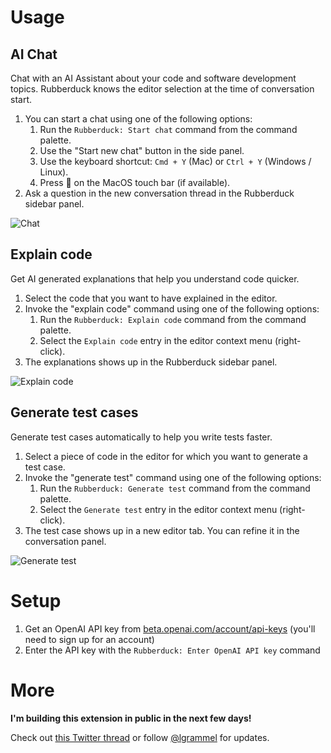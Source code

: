 # Usage

## AI Chat

Chat with an AI Assistant about your code and software development topics. Rubberduck knows the editor selection at the time of conversation start.

1. You can start a chat using one of the following options:
   1. Run the `Rubberduck: Start chat` command from the command palette.
   1. Use the "Start new chat" button in the side panel.
   1. Use the keyboard shortcut: `Cmd + Y` (Mac) or `Ctrl + Y` (Windows / Linux).
   1. Press 💬 on the MacOS touch bar (if available).
2. Ask a question in the new conversation thread in the Rubberduck sidebar panel.

![Chat](https://raw.githubusercontent.com/rubberduck-ai/rubberduck-vscode/main/app/vscode/asset/media/screenshot-start-chat.png)

## Explain code

Get AI generated explanations that help you understand code quicker.

1. Select the code that you want to have explained in the editor.
2. Invoke the "explain code" command using one of the following options:
   1. Run the `Rubberduck: Explain code` command from the command palette.
   1. Select the `Explain code` entry in the editor context menu (right-click).
3. The explanations shows up in the Rubberduck sidebar panel.

![Explain code](https://raw.githubusercontent.com/rubberduck-ai/rubberduck-vscode/main/app/vscode/asset/media/screenshot-code-explanation.png)

## Generate test cases

Generate test cases automatically to help you write tests faster.

1. Select a piece of code in the editor for which you want to generate a test case.
2. Invoke the "generate test" command using one of the following options:
   1. Run the `Rubberduck: Generate test` command from the command palette.
   1. Select the `Generate test` entry in the editor context menu (right-click).
3. The test case shows up in a new editor tab. You can refine it in the conversation panel.

![Generate test](https://raw.githubusercontent.com/rubberduck-ai/rubberduck-vscode/main/app/vscode/asset/media/screenshot-generate-test.png)

# Setup

1. Get an OpenAI API key from [beta.openai.com/account/api-keys](https://beta.openai.com/account/api-keys) (you'll need to sign up for an account)
2. Enter the API key with the `Rubberduck: Enter OpenAI API key` command

# More

**I'm building this extension in public in the next few days!**

Check out [this Twitter thread](https://twitter.com/lgrammel/status/1618546466678804481) or follow [@lgrammel](https://twitter.com/lgrammel) for updates.

